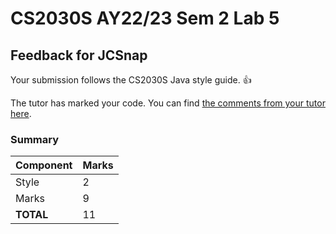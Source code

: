 # CS2030S AY22/23 Sem 2 Lab 5
## Feedback for JCSnap
Your submission follows the CS2030S Java style guide. :+1:

The tutor has marked your code. You can find [the comments from your tutor here](https://www.github.com/nus-cs2030s-2223-s2/lab5-JCSnap/commit/21e73a76ba3e6e68ad9652e6e4ad54e159a2becf).
### Summary

| Component | Marks |
|-----------|-------|
| Style | 2 |
| Marks | 9 |
| **TOTAL** | 11 |
